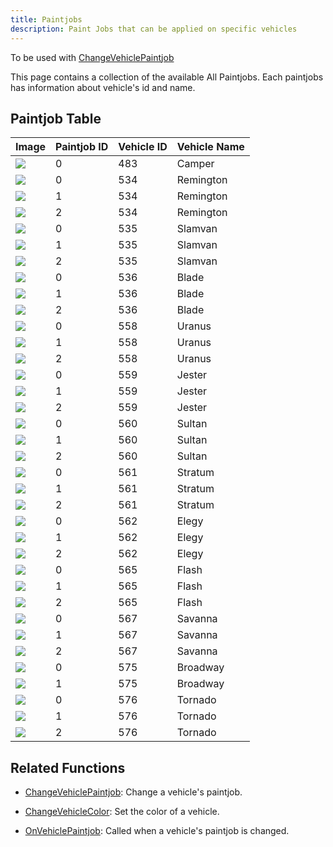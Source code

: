 ```yaml
---
title: Paintjobs
description: Paint Jobs that can be applied on specific vehicles
---
```


To be used with [ChangeVehiclePaintjob](../functions/ChangeVehiclePaintjob.md)

This page contains a collection of the available All Paintjobs. Each paintjobs has information about vehicle's id and name.

## Paintjob Table

| Image                                                  | Paintjob ID | Vehicle ID | Vehicle Name |
| ------------------------------------------------------ | ----------- | ---------- | ------------ |
| ![](/images/paintjobs/VehiclePaintjob_Camper_0.png)    | 0           | 483        | Camper       |
| ![](/images/paintjobs/VehiclePaintjob_Remington_0.png) | 0           | 534        | Remington    |
| ![](/images/paintjobs/VehiclePaintjob_Remington_1.png) | 1           | 534        | Remington    |
| ![](/images/paintjobs/VehiclePaintjob_Remington_2.png) | 2           | 534        | Remington    |
| ![](/images/paintjobs/VehiclePaintjob_Slamvan_0.png)   | 0           | 535        | Slamvan      |
| ![](/images/paintjobs/VehiclePaintjob_Slamvan_1.png)   | 1           | 535        | Slamvan      |
| ![](/images/paintjobs/VehiclePaintjob_Slamvan_2.png)   | 2           | 535        | Slamvan      |
| ![](/images/paintjobs/VehiclePaintjob_Blade_0.png)     | 0           | 536        | Blade        |
| ![](/images/paintjobs/VehiclePaintjob_Blade_0.png)     | 1           | 536        | Blade        |
| ![](/images/paintjobs/VehiclePaintjob_Blade_0.png)     | 2           | 536        | Blade        |
| ![](/images/paintjobs/VehiclePaintjob_Uranus_0.png)    | 0           | 558        | Uranus       |
| ![](/images/paintjobs/VehiclePaintjob_Uranus_0.png)    | 1           | 558        | Uranus       |
| ![](/images/paintjobs/VehiclePaintjob_Uranus_0.png)    | 2           | 558        | Uranus       |
| ![](/images/paintjobs/VehiclePaintjob_Jester_0.png)    | 0           | 559        | Jester       |
| ![](/images/paintjobs/VehiclePaintjob_Jester_1.png)    | 1           | 559        | Jester       |
| ![](/images/paintjobs/VehiclePaintjob_Jester_2.png)    | 2           | 559        | Jester       |
| ![](/images/paintjobs/VehiclePaintjob_Sultan_0.png)    | 0           | 560        | Sultan       |
| ![](/images/paintjobs/VehiclePaintjob_Sultan_1.png)    | 1           | 560        | Sultan       |
| ![](/images/paintjobs/VehiclePaintjob_Sultan_2.png)    | 2           | 560        | Sultan       |
| ![](/images/paintjobs/VehiclePaintjob_Stratum_0.png)   | 0           | 561        | Stratum      |
| ![](/images/paintjobs/VehiclePaintjob_Stratum_1.png)   | 1           | 561        | Stratum      |
| ![](/images/paintjobs/VehiclePaintjob_Stratum_2.png)   | 2           | 561        | Stratum      |
| ![](/images/paintjobs/VehiclePaintjob_Elegy_0.png)     | 0           | 562        | Elegy        |
| ![](/images/paintjobs/VehiclePaintjob_Elegy_1.png)     | 1           | 562        | Elegy        |
| ![](/images/paintjobs/VehiclePaintjob_Elegy_2.png)     | 2           | 562        | Elegy        |
| ![](/images/paintjobs/VehiclePaintjob_Flash_0.png)     | 0           | 565        | Flash        |
| ![](/images/paintjobs/VehiclePaintjob_Flash_1.png)     | 1           | 565        | Flash        |
| ![](/images/paintjobs/VehiclePaintjob_Flash_2.png)     | 2           | 565        | Flash        |
| ![](/images/paintjobs/VehiclePaintjob_Savanna_0.png)   | 0           | 567        | Savanna      |
| ![](/images/paintjobs/VehiclePaintjob_Savanna_1.png)   | 1           | 567        | Savanna      |
| ![](/images/paintjobs/VehiclePaintjob_Savanna_2.png)   | 2           | 567        | Savanna      |
| ![](/images/paintjobs/VehiclePaintjob_Broadway_0.png)  | 0           | 575        | Broadway     |
| ![](/images/paintjobs/VehiclePaintjob_Broadway_1.png)  | 1           | 575        | Broadway     |
| ![](/images/paintjobs/VehiclePaintjob_Tornado_0.png)   | 0           | 576        | Tornado      |
| ![](/images/paintjobs/VehiclePaintjob_Tornado_1.png)   | 1           | 576        | Tornado      |
| ![](/images/paintjobs/VehiclePaintjob_Tornado_2.png)   | 2           | 576        | Tornado      |

## Related Functions

- [ChangeVehiclePaintjob](../functions/ChangeVehiclePaintjob.md): Change a vehicle's paintjob.
- [ChangeVehicleColor](ChangeVehicleColor.md): Set the color of a vehicle.

- [OnVehiclePaintjob](../callbacks/OnVehiclePaintjob.md): Called when a vehicle's paintjob is changed.
